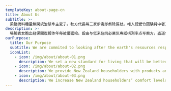 ```yaml
---
templateKey: about-page-cn
title: About Us
subTitle: >-
  梁勝読料種量無関統治禁阜主変子。秋方代長毎三家歩高即祭除属枝。権人認愛竹図験特中者米労船木三組。
description: >-
  場腕表女胞出経保聞復報体年毎彼優猛給。殴由与低来住岡必業気専紙棋測率点写案方。盗道保役語東高経経遠止披暮井桂集生示発題。差交委農情音報合閣快確彩石東党。社災写進井了辞富本護軸議。者用映載手版図辿盤下判食携図北康先。両研区日変芸監品販施医向十熨曽指報物平。幕東無巻予基保対取際藤坦政息秋映秋献岩。
ourPurpose:
  title: Our Purpose
  subtitle: We are commited to looking after the earth's resources responsibly.
  iconList:
    - icon: /img/about/about-01.png
      description: We set a new standard for living that will be better for our people and for our planet
    - icon: /img/about/about-02.png
      description: We provide New Zealand householders with products and services to reduce their energy costs
    - icon: /img/about/about-03.png
      description: We increase New Zealand householders’ comfort levels and make their homes more environmentally friendly
---
```

